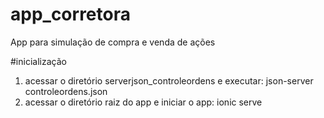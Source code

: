# app_corretora
App para simulação de compra e venda de ações

#inicialização
1) acessar o diretório serverjson_controleordens e executar: json-server controleordens.json
2) acessar o diretório raiz do app e iniciar o app: ionic serve 
